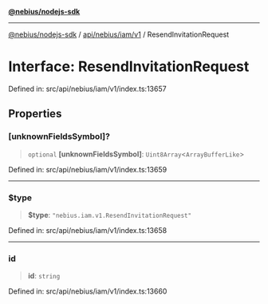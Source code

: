 [**@nebius/nodejs-sdk**](../../../../../README.md)

---

[@nebius/nodejs-sdk](../../../../../README.md) / [api/nebius/iam/v1](../README.md) / ResendInvitationRequest

# Interface: ResendInvitationRequest

Defined in: src/api/nebius/iam/v1/index.ts:13657

## Properties

### \[unknownFieldsSymbol\]?

> `optional` **\[unknownFieldsSymbol\]**: `Uint8Array`\<`ArrayBufferLike`\>

Defined in: src/api/nebius/iam/v1/index.ts:13659

---

### $type

> **$type**: `"nebius.iam.v1.ResendInvitationRequest"`

Defined in: src/api/nebius/iam/v1/index.ts:13658

---

### id

> **id**: `string`

Defined in: src/api/nebius/iam/v1/index.ts:13660
